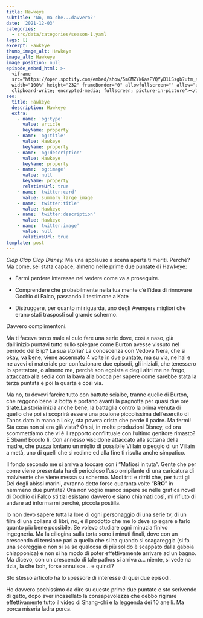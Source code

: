 ```yaml
---
title: Hawkeye
subtitle: 'No, ma che...davvero?'
date: '2021-12-03'
categories:
  - src/data/categories/season-1.yaml
tags: []
excerpt: Hawkeye
thumb_image_alt: Hawkeye
image_alt: Hawkeye
image_position: null
episode_embed_html: >-
  <iframe
  src="https://open.spotify.com/embed/show/5mGMZYk6asPYQYyD1LSsgb?utm_source=generator"
  width="100%" height="232" frameBorder="0" allowfullscreen="" allow="autoplay;
  clipboard-write; encrypted-media; fullscreen; picture-in-picture"></iframe>
seo:
  title: Hawkeye
  description: Hawkeye
  extra:
    - name: 'og:type'
      value: article
      keyName: property
    - name: 'og:title'
      value: Hawkeye
      keyName: property
    - name: 'og:description'
      value: Hawkeye
      keyName: property
    - name: 'og:image'
      value: null
      keyName: property
      relativeUrl: true
    - name: 'twitter:card'
      value: summary_large_image
    - name: 'twitter:title'
      value: Hawkeye
    - name: 'twitter:description'
      value: Hawkeye
    - name: 'twitter:image'
      value: null
      relativeUrl: true
template: post
---
```

*Clap Clap Clap Disney.*
Ma una applauso a scena aperta ti meriti.
Perché? Ma come, sei stata capace, almeno nelle prime due puntate di Hawkeye:

*   Farmi perdere interesse nel vedere come va a proseguire.

*   Comprendere che probabilmente nella tua mente c’è l’idea di rinnovare Occhio di Falco, passando il testimone a Kate

*   Distruggere, per quanto mi riguarda, uno degli Avengers migliori che erano stati trasposti sul grande schermo.

Davvero complimentoni.

Ma ti faceva tanto male al culo fare una serie dove, così a naso, già dall’inizio puntavi tutto sullo spiegare come Burton avesse vissuto nel periodo del Blip? La sua storia? La conoscenza con Vedova Nera, che si okay, va bene, viene accennato 4 volte in due puntate, ma su via, ne hai e ne avevi di materiale per confezionare due episodi, gli iniziali, che tenessero lo spettatore, o almeno me, perché son egoista e degli altri me ne frego, attaccato alla sedia con la bava alla bocca per sapere come sarebbe stata la terza puntata e poi la quarta e così via.

Ma no, tu dovevi farcire tutto con battute scialbe, tranne quelle di Burton, che reggono bene la botta e portano avanti la pagnotta per quasi due ore tirate.La storia inizia anche bene, la battaglia contro la prima venuta di quello che poi si scoprirà essere una pozione piccolissima dell’esercito di Tanos dato in mano a Loky, sta povera crista che perde il padre.
Ma fermi!
Sta cosa non si era già vista? Oh si, in molte produzioni Disney, ed ora scommettiamo che vi è il rapporto conflittuale con l’ultimo genitore rimasto? E Sbam! Eccolo li.
Con annesso viscidone attaccato alla sottana della madre, che puzza lontano un miglio di possibile Villain o peggio di un Villain a metà, uno di quelli che si redime ed alla fine ti risulta anche simpatico. 

Il fondo secondo me si arriva a toccare con i “Mafiosi in tuta”. Gente che per come viene presentata ha di pericoloso l’uso orripilante di una caricatura di malvivente che viene messa su schermo. Modi triti e ritriti che, per tutti gli Dei degli abissi marini, avranno detto forse quaranta volte “**BRO**” in nemmeno due puntate?
Ora non voglio manco sapere se nelle grafica novel di Occhio di Falco sti tizi esistano davvero e siano chiamati così, mi rifiuto di andare ad informarmi perché, piccola postilla.

Io non devo sapere tutta la lore di ogni personaggio di una serie tv, di un film di una collana di libri, no, è il prodotto che me lo deve spiegare e farlo quanto più bene possibile. Se volevo studiare ogni minuzia finivo ingegneria.
Ma la ciliegina sulla torta sono i minuti finali, dove con un crescendo di tensione pari a quella che si ha quando si scagareggia (si fa una scoreggia e non si sa se qualcosa di più solido è scappato dalla gabbia chiapponica) e non si ha modo di poter effettivamente arrivare ad un bagno. Ma dicevo, con un crescendo di tale pathos si arriva a… niente, si vede na tizia, la che boh, forse annuisce… e quindi?

Sto stesso articolo ha lo spessore di interesse di quei due episodi.

Ho davvero pochissimo da dire su queste prime due puntate e sto scrivendo di getto, dopo aver incasellato la consapevolezza che debbo rigirare effettivamente tutto il video di Shang-chi e la leggenda dei 10 anelli. Ma porca miseria ladra porca.
